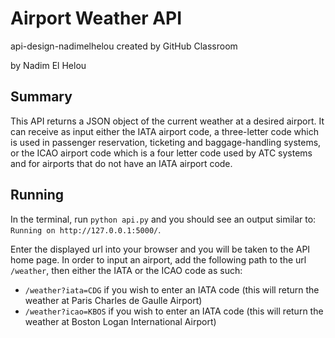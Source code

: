 # Airport Weather API
api-design-nadimelhelou created by GitHub Classroom

by Nadim El Helou

## Summary
This API returns a JSON object of the current weather at a desired airport.
It can receive as input either the IATA airport code, a three-letter code which is used in passenger reservation, ticketing and baggage-handling systems, or the ICAO airport code which is a four letter code used by ATC systems and for airports that do not have an IATA airport code.

## Running
In the terminal, run `python api.py` and you should see an output similar to: `Running on http://127.0.0.1:5000/`.

Enter the displayed url into your browser and you will be taken to the API home page. In order to input an airport, add the following path to the url `/weather`, then either the IATA or the ICAO code as such:
* `/weather?iata=CDG` if you wish to enter an IATA code (this will return the weather at Paris Charles de Gaulle Airport)
* `/weather?icao=KBOS` if you wish to enter an IATA code (this will return the weather at Boston Logan International Airport)
